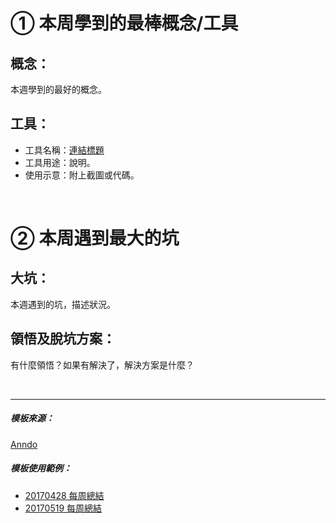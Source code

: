 # **① 本周學到的最棒概念/工具**

## **概念：**

本週學到的最好的概念。

## **工具：**

* 工具名稱：<a href="網址">連結標題</a>
* 工具用途：說明。
* 使用示意：附上截圖或代碼。

<br>

# **② 本周遇到最大的坑**

## **大坑：**

本週遇到的坑，描述狀況。

## **領悟及脫坑方案：**

有什麼領悟？如果有解決了，解決方案是什麼？



<br/>
<hr/>

##### 模板來源：

<a href="http://anndo-blog.logdown.com/" target="_blank"> Anndo </a>

##### 模板使用範例：

* <a href="http://anndo-blog.logdown.com/posts/1760230" target="_blank"> 20170428 每周總結 </a>
* <a href="http://anndo-blog.logdown.com/posts/1858341" target="_blank"> 20170519 每周總結 </a>
